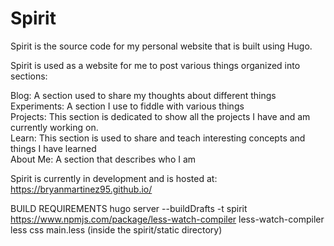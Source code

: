 Spirit
=========

Spirit is the source code for my personal website that is built using Hugo.

Spirit is used as a website for me to post various things organized into sections:

Blog: A section used to share my thoughts about different things <br/>
Experiments: A section I use to fiddle with various things<br/>
Projects: This section is dedicated to show all the projects I have and am currently working on.<br/>
Learn: This section is used to share and teach interesting concepts and things I have learned<br/>
About Me: A section that describes who I am

Spirit is currently in development and is hosted at:
https://bryanmartinez95.github.io/




BUILD REQUIREMENTS
hugo server --buildDrafts -t spirit
https://www.npmjs.com/package/less-watch-compiler
less-watch-compiler less css main.less 
    (inside the spirit/static directory)